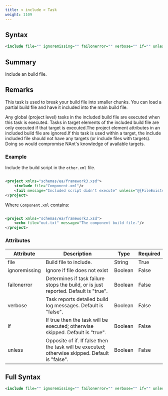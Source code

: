```yaml
---
title: < include > Task
weight: 1109
---
```

## Syntax
```xml
<include file="" ignoremissing="" failonerror="" verbose="" if="" unless="" />
```
## Summary ##
Include an build file.

## Remarks ##
This task is used to break your build file into smaller chunks.
You can load a partial build file and have it included into the main
build file.

Any global (project level) tasks in the included build file are
executed when this task is executed.  Tasks in target elements of the
included build file are only executed if that target is executed.The project element attributes in an included build
file are ignored.If this task is used within a target, the include included file
should not have any targets (or include files with targets).  Doing so
would compromise NAnt&#39;s knowledge of available targets.

### Example ###
Include the build script in the  `other.xml`  file.


```xml

<project xmlns="schemas/ea/framework3.xsd">
    <include file="Component.xml"/>
    <fail message="Included script didn't execute" unless="@{FileExists('out.txt')}"/>
</project>

```
Where  `Component.xml`  contains:


```xml

<project xmlns="schemas/ea/framework3.xsd">
    <echo file="out.txt" message="The component build file."/>
</project>

```



### Attributes
| Attribute | Description | Type | Required |
| --------- | ----------- | ---- | -------- |
| file | Build file to include. | String | True |
| ignoremissing | Ignore if file does not exist | Boolean | False |
| failonerror | Determines if task failure stops the build, or is just reported. Default is &quot;true&quot;. | Boolean | False |
| verbose | Task reports detailed build log messages.  Default is &quot;false&quot;. | Boolean | False |
| if | If true then the task will be executed; otherwise skipped. Default is &quot;true&quot;. | Boolean | False |
| unless | Opposite of if.  If false then the task will be executed; otherwise skipped. Default is &quot;false&quot;. | Boolean | False |

## Full Syntax
```xml
<include file="" ignoremissing="" failonerror="" verbose="" if="" unless="" />
```
